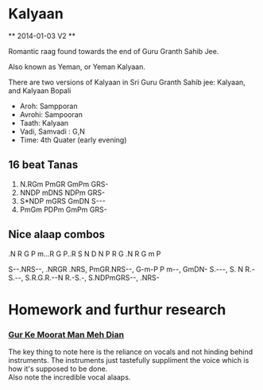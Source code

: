 # Kalyaan 

** 2014-01-03 V2 **

Romantic raag found towards the end of Guru Granth Sahib Jee.

Also known as Yeman, or Yeman Kalyaan.

There are two versions of Kalyaan in Sri Guru Granth Sahib jee: Kalyaan, and Kalyaan Bopali

- Aroh: Sampporan
- Avrohi: Sampooran
- Taath: Kalyaan
- Vadi, Samvadi : G,N
- Time: 4th Quater (early evening)


## 16 beat Tanas

1. N.RGm PmGR GmPm GRS-
2. NNDP mDNS NDPm GRS-
3. S*NDP mGRS GmDN S---
4. PmGm PDPm GmPm GRS-

## Nice alaap combos

.N R G
P m...R G
P..R S
N D N P
R G
.N R G m P


S--.NRS--,
.NRGR .NRS,
PmGR.NRS--,
G-m-P P m--, 
GmDN- S.---, 
S. N R.- S.--,
S.R.G.R.--N R.-S.-,
S.NDPmGRS--,
.NRS- 

# Homework and furthur research
### [Gur Ke Moorat Man Meh Dian](https://www.youtube.com/watch?v=HbRkvpwSxFg)
The key thing to note here is the reliance on vocals and not hinding behind instruments. The instruments just tastefully suppliment the voice which is how it's supposed to be done.  
Also note the incredible vocal alaaps. 

